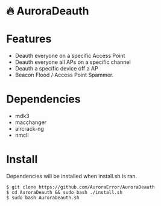 # 🔥 AuroraDeauth
Features
 =
- Deauth everyone on a specific Access Point
- Deauth everyone all APs on a specific channel
- Deauth a specific device off a AP
- Beacon Flood / Access Point Spammer.

Dependencies
=

- mdk3
- macchanger
- aircrack-ng
- nmcli


Install
=
Dependencies will be installed when install.sh is ran.

    $ git clone https://github.com/AuroraError/AuroraDeauth 
    $ cd AuroraDeauth && sudo bash ./install.sh
    $ sudo bash AuroraDeauth.sh
